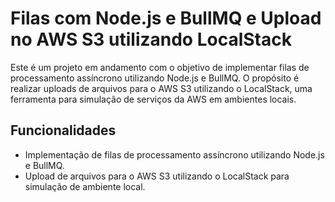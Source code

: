 # Filas com Node.js e BullMQ e Upload no AWS S3 utilizando LocalStack

Este é um projeto em andamento com o objetivo de implementar filas de processamento assíncrono utilizando Node.js e BullMQ. O propósito é realizar uploads de arquivos para o AWS S3 utilizando o LocalStack, uma ferramenta para simulação de serviços da AWS em ambientes locais.

## Funcionalidades

- Implementação de filas de processamento assíncrono utilizando Node.js e BullMQ.
- Upload de arquivos para o AWS S3 utilizando o LocalStack para simulação de ambiente local.
